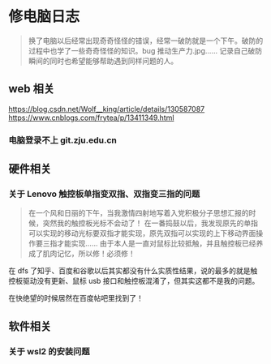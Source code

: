 # 修电脑日志

> 换了电脑以后经常出现奇奇怪怪的错误，经常一破防就是一个下午。破防的过程中也学了一些奇奇怪怪的知识。bug 推动生产力.jpg...... 记录自己破防瞬间的同时也希望能够帮助遇到同样问题的人。

## web 相关
https://blog.csdn.net/Wolf__king/article/details/130587087
https://www.cnblogs.com/frytea/p/13411349.html

### 电脑登录不上 git.zju.edu.cn

## 硬件相关

### 关于 Lenovo 触控板单指变双指、双指变三指的问题

> 在一个风和日丽的下午，当我激情四射地写着入党积极分子思想汇报的时候，突然我的触控板光标不会动了！
> 在一番捣鼓以后，我发现原先的单指可以实现的移动光标要双指才能实现，原先双指可以实现的上下移动界面操作要三指才能实现......
> 由于本人是一直对鼠标比较抵触，并且触控板已经养成了肌肉记忆，所以修！必须修！

在 dfs 了知乎、百度和谷歌以后其实都没有什么实质性结果，说的最多的就是触控板驱动没有更新、鼠标 usb 接口和触控板混淆了，但其实这都不是我的问题。

在快绝望的时候居然在百度帖吧里找到了！

## 软件相关

### 关于 wsl2 的安装问题